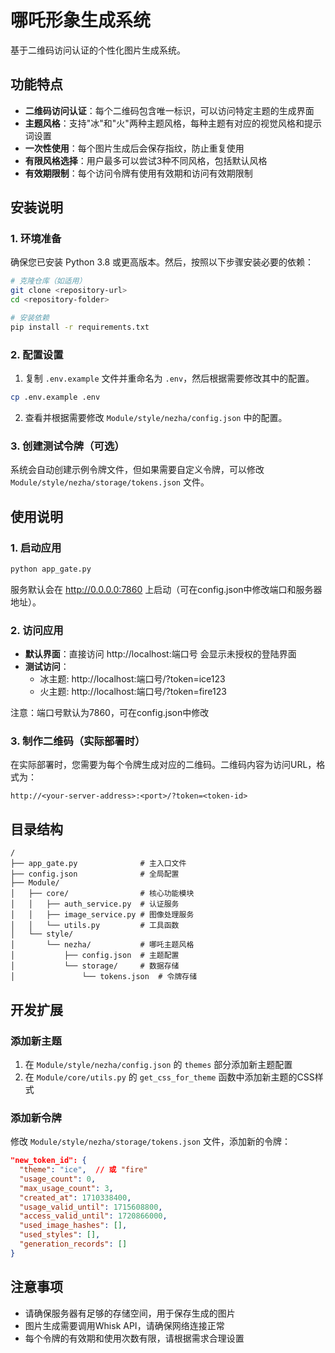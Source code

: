 # 哪吒形象生成系统

基于二维码访问认证的个性化图片生成系统。

## 功能特点

- **二维码访问认证**：每个二维码包含唯一标识，可以访问特定主题的生成界面
- **主题风格**：支持"冰"和"火"两种主题风格，每种主题有对应的视觉风格和提示词设置
- **一次性使用**：每个图片生成后会保存指纹，防止重复使用
- **有限风格选择**：用户最多可以尝试3种不同风格，包括默认风格
- **有效期限制**：每个访问令牌有使用有效期和访问有效期限制

## 安装说明

### 1. 环境准备

确保您已安装 Python 3.8 或更高版本。然后，按照以下步骤安装必要的依赖：

```bash
# 克隆仓库（如适用）
git clone <repository-url>
cd <repository-folder>

# 安装依赖
pip install -r requirements.txt
```

### 2. 配置设置

1. 复制 `.env.example` 文件并重命名为 `.env`，然后根据需要修改其中的配置。

```bash
cp .env.example .env
```

2. 查看并根据需要修改 `Module/style/nezha/config.json` 中的配置。

### 3. 创建测试令牌（可选）

系统会自动创建示例令牌文件，但如果需要自定义令牌，可以修改 `Module/style/nezha/storage/tokens.json` 文件。

## 使用说明

### 1. 启动应用

```bash
python app_gate.py
```

服务默认会在 http://0.0.0.0:7860 上启动（可在config.json中修改端口和服务器地址）。

### 2. 访问应用

- **默认界面**：直接访问 http://localhost:端口号 会显示未授权的登陆界面
- **测试访问**：
  - 冰主题: http://localhost:端口号/?token=ice123
  - 火主题: http://localhost:端口号/?token=fire123

注意：端口号默认为7860，可在config.json中修改

### 3. 制作二维码（实际部署时）

在实际部署时，您需要为每个令牌生成对应的二维码。二维码内容为访问URL，格式为：

```
http://<your-server-address>:<port>/?token=<token-id>
```

## 目录结构

```
/
├── app_gate.py              # 主入口文件
├── config.json              # 全局配置
├── Module/
│   ├── core/                # 核心功能模块
│   │   ├── auth_service.py  # 认证服务
│   │   ├── image_service.py # 图像处理服务
│   │   └── utils.py         # 工具函数
│   └── style/
│       └── nezha/           # 哪吒主题风格
│           ├── config.json  # 主题配置
│           └── storage/     # 数据存储
│               └── tokens.json  # 令牌存储
```

## 开发扩展

### 添加新主题

1. 在 `Module/style/nezha/config.json` 的 `themes` 部分添加新主题配置
2. 在 `Module/core/utils.py` 的 `get_css_for_theme` 函数中添加新主题的CSS样式

### 添加新令牌

修改 `Module/style/nezha/storage/tokens.json` 文件，添加新的令牌：

```json
"new_token_id": {
  "theme": "ice",  // 或 "fire"
  "usage_count": 0,
  "max_usage_count": 3,
  "created_at": 1710338400,
  "usage_valid_until": 1715608800,
  "access_valid_until": 1720866000,
  "used_image_hashes": [],
  "used_styles": [],
  "generation_records": []
}
```

## 注意事项

- 请确保服务器有足够的存储空间，用于保存生成的图片
- 图片生成需要调用Whisk API，请确保网络连接正常
- 每个令牌的有效期和使用次数有限，请根据需求合理设置
